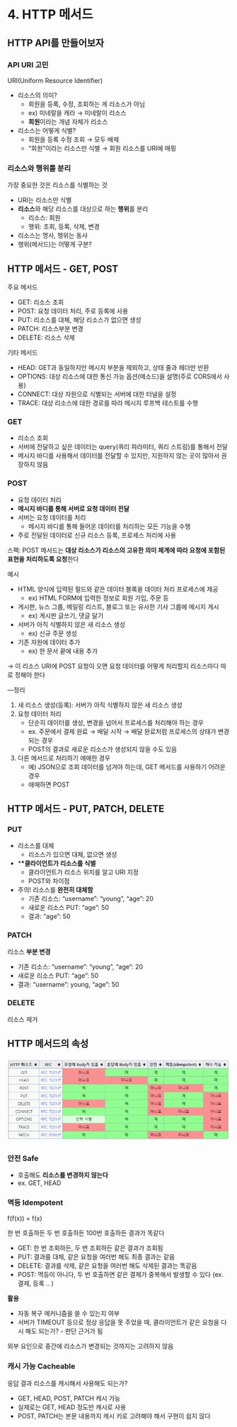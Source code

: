 # 4. HTTP 메서드

## HTTP API를 만들어보자

### API URI 고민

URI(Uniform Resource Identifier)

- 리소스의 의미?
  - 회원을 등록, 수정, 조회하는 게 리소스가 아님
  - ex) 미네랄을 캐라 → 미네랄이 리소스
  - **회원**이라는 개념 자체가 리소스
- 리소스는 어떻게 식별?
  - 회원을 등록 수정 조회 → 모두 배제
  - “회원”이라는 리소스만 식별 → 회원 리소스를 URI에 매핑

### 리소스와 행위를 분리

가장 중요한 것은 리소스를 식별하는 것

- URI는 리소스만 식별
- **리소스**와 해당 리소스를 대상으로 하는 **행위**를 분리
  - 리소스: 회원
  - 행위: 조회, 등록, 삭제, 변경
- 리소스는 명사, 행위는 동사
- 행위(메서드)는 어떻게 구분?

## HTTP 메서드 - GET, POST

주요 메서드

- GET: 리소스 조회
- POST: 요청 데이터 처리, 주로 등록에 사용
- PUT: 리소스를 대체, 해당 리소스가 없으면 생성
- PATCH: 리소스부분 변경
- DELETE: 리소스 삭제

기타 메서드

- HEAD: GET과 동일하지만 메시지 부분을 제외하고, 상태 줄과 헤더만 반환
- OPTIONS: 대상 리소스에 대한 통신 가능 옵션(메소드)을 설명(주로 CORS에서 사용)
- CONNECT: 대상 자원으로 식별되는 서버에 대한 터널을 설정
- TRACE: 대상 리소스에 대한 경로를 따라 메시지 루프백 테스트를 수행

### GET

- 리소스 조회
- 서버에 전달하고 싶은 데이터는 query(쿼리 파라미터, 쿼리 스트링)를 통해서 전달
- 메시지 바디를 사용해서 데이터를 전달할 수 있지만, 지원하지 않는 곳이 많아서 권장하지 않음

### POST

- 요청 데이터 처리
- **메시지 바디를 통해 서버로 요청 데이터 전달**
- 서버는 요청 데이터를 처리
  - 메시지 바디를 통해 들어온 데이터를 처리하는 모든 기능을 수행
- 주로 전달된 데이터로 신규 리소스 등록, 프로세스 처리에 사용

스펙: POST 메서드는 **대상 리소스가 리소스의 고유한 의미 체계에 따라 요청에 포함된 표현을 처리하도록 요청**한다

예시

- HTML 양식에 입력된 필드와 같은 데이터 블록을 데이터 처리 프로세스에 제공
  - ex) HTML FORM에 입력한 정보로 회원 가입, 주문 등
- 게시판, 뉴스 그룹, 메일링 리스트, 블로그 또는 유사한 기사 그룹에 메시지 게시
  - ex) 게시판 글쓰기, 댓글 달기
- 서버가 아직 식별하지 않은 새 리소스 생성
  - ex) 신규 주문 생성
- 기존 자원에 데이터 추가
  - ex) 한 문서 끝에 내용 추가

→ 이 리소스 URI에 POST 요청이 오면 요청 데이터를 어떻게 처리할지 리소스마다 따로 정해야 한다

—정리

1. 새 리소스 생성(등록): 서버가 아직 식별하지 않은 새 리소스 생성
2. 요청 데이터 처리
   - 단순히 데이터를 생성, 변경을 넘어서 프로세스를 처리해야 하는 경우
   - ex. 주문에서 결제 완료 → 배달 시작 → 배달 완료처럼 프로세스의 상태가 변경되는 경우
   - POST의 결과로 새로운 리소스가 생성되지 않을 수도 있음
3. 다른 메서드로 처리하기 애매한 경우
   - 예) JSON으로 조회 데이터를 넘겨야 하는데, GET 메서드를 사용하기 어려운 경우
   - 애매하면 POST

## HTTP 메서드 - PUT, PATCH, DELETE

### PUT

- 리소스를 대체
  - 리소스가 있으면 대체, 없으면 생성
- \***\*클라이언트가 리소스를 식별**
  - 클라이언트가 리소스 위치를 알고 URI 지정
  - POST와 차이점
- 주의! 리소스를 **완전히 대체함**
  - 기존 리소스: “username”: “young”, “age”: 20
  - 새로운 리소스 PUT: “age”: 50
  - 결과: “age”: 50

### PATCH

리소스 **부분 변경**

- 기존 리소스: “username”: “young”, “age”: 20
- 새로운 리소스 PUT: “age”: 50
- 결과: “username”: young, “age”: 50

### DELETE

리소스 제거

## HTTP 메서드의 속성

![Untitled](../img/http04_1.jpeg)

### 안전 Safe

- 호출해도 **리소스를 변경하지 않는다**
- ex. GET, HEAD

### 멱등 Idempotent

f(f(x)) = f(x)

한 번 호출하든 두 번 호출하든 100번 호출하든 결과가 똑같다

- GET: 한 번 조회하든, 두 번 조회하든 같은 결과가 조회됨
- PUT: 결과를 대체, 같은 요청을 여러번 해도 최종 결과는 같음
- DELETE: 결과를 삭제, 같은 요청을 여러번 해도 삭제된 결과는 똑같음
- POST: 멱등이 아니다, 두 번 호출하면 같은 결제가 중복해서 발생할 수 있다 (ex. 결제, 등록 .. )

**활용**

- 자동 복구 메커니즘을 쓸 수 있는지 여부
- 서버가 TIMEOUT 등으로 정상 응답을 못 주었을 때, 클라이언트가 같은 요청을 다시 해도 되는가? - 판단 근거가 됨

외부 요인으로 중간에 리소스가 변경되는 것까지는 고려하지 않음

### 캐시 가능 Cacheable

응답 결과 리소스를 캐시해서 사용해도 되는가?

- GET, HEAD, POST, PATCH 캐시 가능
- 실제로는 GET, HEAD 정도만 캐시로 사용
- POST, PATCH는 본문 내용까지 캐시 키로 고려해야 해서 구현이 쉽지 않다

